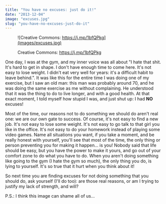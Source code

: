 ```yaml
---
title: "You have no excuses: just do it!"
date: "2013-12-04"
image: "excuses.jpg"
slug: "you-have-no-excuses-just-do-it"
---
```


<figure>

![Creative Commons: https://j.mp/1bfQPkg](images/excuses.jpg)

<figcaption>

Creative Commons: https://j.mp/1bfQPkg

</figcaption>

</figure>

One day, I was at the gym, and my inner voice was all about "I hate that shit. It's hard to get in shape. I don't have enough time to come here. It's not easy to lose weight. I didn't eat very well for years: it's a difficult habit to leave behind.". It was like this for the entire time I was doing one of my exercise, but I saw an old man: this man was probably around 70, and he was doing the same exercise as me without complaining. He understood that it was the thing to do to live longer, and with a good health. At that exact moment, I told myself how stupid I was, and just shut up: I had **NO** excuses!

Most of the time, our reasons not to do something we should do aren't real one: we are our own gate to success. Of course, it's not easy to find a new job. It's not easy to lose some weight. It's not easy to go talk to that girl you like in the office. It's not easy to do your homework instead of playing some video games. Name all situations you want, if you take a moment, and be really honest with yourself, you'll see that most of the time, the only thing or person preventing you for making it happen... is you! Nobody said that life should be easy, but you have the power to make it yours, and go out of your comfort zone to do what you have to do. When you aren't doing something like going to the gym (I hate the gym so much), the only thing you do, is lying to yourself. It's so true that it hurt when you think about it!

So next time you are finding excuses for not doing something that you should do, ask yourself (I'll do too): are those real reasons, or am I trying to justify my lack of strength, and will?

P.S.: I think this image can shame all of us...
